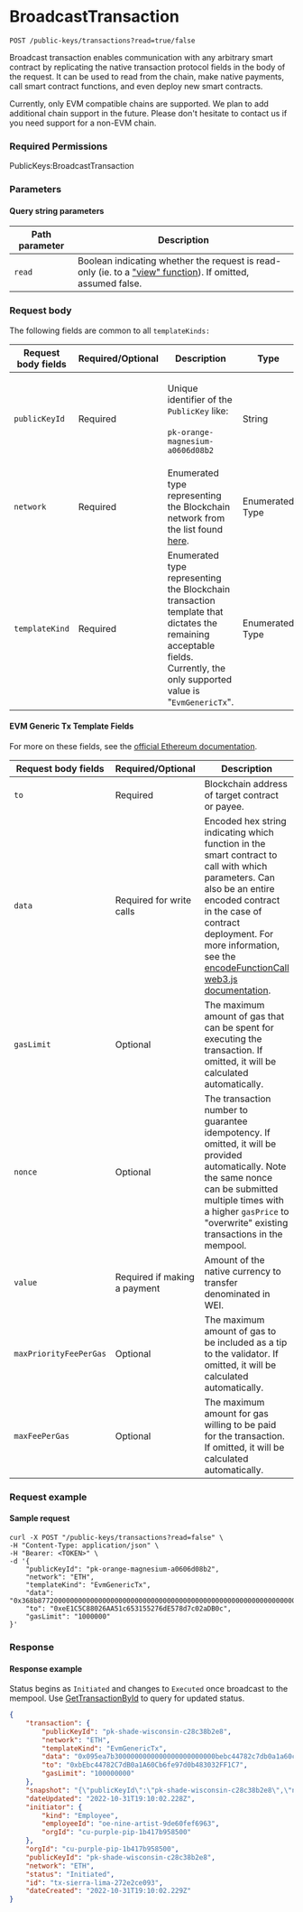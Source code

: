 # BroadcastTransaction

`POST /public-keys/transactions?read=true/false`

Broadcast transaction enables communication with any arbitrary smart contract by replicating the native transaction protocol fields in the body of the request.   It can be used to read from the chain, make native payments, call smart contract functions, and even deploy new smart contracts.&#x20;

Currently, only EVM compatible chains are supported. We plan to add additional chain support in the future. Please don't hesitate to contact us if you need support for a non-EVM chain.&#x20;

### Required Permissions

PublicKeys:BroadcastTransaction

### Parameters <a href="#parameters.1" id="parameters.1"></a>

#### Query string parameters <a href="#request-example.1" id="request-example.1"></a>

| Path parameter | Description                                                                                                                                                                    |
| -------------- | ------------------------------------------------------------------------------------------------------------------------------------------------------------------------------ |
| `read`         | Boolean indicating whether the request is read-only (ie. to a ["view" function](https://www.geeksforgeeks.org/solidity-view-and-pure-functions/)).  If omitted, assumed false. |



### Request body <a href="#request-body" id="request-body"></a>

The following fields are common to all `templateKinds:`

| Request body fields | Required/Optional | Description                                                                                                                                                               | Type            |
| ------------------- | ----------------- | ------------------------------------------------------------------------------------------------------------------------------------------------------------------------- | --------------- |
| `publicKeyId`       | Required          | <p>Unique identifier of the <code>PublicKey</code> like:<br><br><code>pk-orange-magnesium-a0606d08b2</code></p>                                                           | String          |
| `network`           | Required          | Enumerated type representing the Blockchain network from the list found [here](https://dfns.gitbook.io/dfns-docs/api-docs/dfns-api-enumerated-types#network).             | Enumerated Type |
| `templateKind`      | Required          | Enumerated type representing the Blockchain transaction template that dictates the remaining acceptable fields.  Currently, the only supported value is "`EvmGenericTx`". | Enumerated Type |

#### EVM Generic Tx Template Fields <a href="#request-example.1" id="request-example.1"></a>

For more on these fields, see the [official Ethereum documentation](https://ethereum.org/en/developers/docs/transactions/#prerequisites).&#x20;

| Request body fields    | Required/Optional            | Description                                                                                                                                                                                                                                                                                                                            | Type    |
| ---------------------- | ---------------------------- | -------------------------------------------------------------------------------------------------------------------------------------------------------------------------------------------------------------------------------------------------------------------------------------------------------------------------------------- | ------- |
| `to`                   | Required                     | Blockchain address of target contract or payee.                                                                                                                                                                                                                                                                                        | String  |
| `data`                 | Required for write calls     | Encoded hex string indicating which function in the smart contract to call with which parameters. Can also be an entire encoded contract in the case of contract deployment. For more information, see the [encodeFunctionCall web3.js documentation](https://web3js.readthedocs.io/en/v1.2.11/web3-eth-abi.html#encodefunctioncall).  | String  |
| `gasLimit`             | Optional                     | The maximum amount of gas that can be spent for executing the transaction. If omitted, it will be calculated automatically.                                                                                                                                                                                                            | Integer |
| `nonce`                | Optional                     | The transaction number to guarantee idempotency. If omitted, it will be provided automatically. Note the same nonce can be submitted multiple times with a higher `gasPrice` to "overwrite" existing transactions in the mempool.                                                                                                      | Integer |
| `value`                | Required if making a payment | Amount of the native currency to transfer denominated in WEI.                                                                                                                                                                                                                                                                          | Integer |
| `maxPriorityFeePerGas` | Optional                     | The maximum amount of gas to be included as a tip to the validator. If omitted, it will be calculated automatically.                                                                                                                                                                                                                   | Integer |
| `maxFeePerGas`         | Optional                     | The maximum amount for gas willing to be paid for the transaction.  If omitted, it will be calculated automatically.                                                                                                                                                                                                                   | Integer |

### Request example <a href="#request-example.1" id="request-example.1"></a>

#### Sample request <a href="#sample-request" id="sample-request"></a>

```shell
curl -X POST "/public-keys/transactions?read=false" \
-H "Content-Type: application/json" \
-H "Bearer: <TOKEN>" \
-d '{
    "publicKeyId": "pk-orange-magnesium-a0606d08b2",
    "network": "ETH",
    "templateKind": "EvmGenericTx",
    "data": "0x368b87720000000000000000000000000000000000000000000000000000000000000020000000000000000000000000000000000000000000000000000000000000000b48656c6c6f204d616a6964000000000000000000000000000000000000000000",
    "to": "0xeE1C5C88026AA51c653155276dE578d7c02aDB0c",
    "gasLimit": "1000000"
}'
```

### Response <a href="#response" id="response"></a>

#### Response example <a href="#response-example" id="response-example"></a>

Status begins as `Initiated` and changes to `Executed` once broadcast to the mempool.  Use [GetTransactionById](gettransactionbyid.md) to query for updated status.

```json
{
    "transaction": {
        "publicKeyId": "pk-shade-wisconsin-c28c38b2e8",
        "network": "ETH",
        "templateKind": "EvmGenericTx",
        "data": "0x095ea7b3000000000000000000000000bebc44782c7db0a1a60cb6fe97d0b483032ff1c7ffffffffffffffffffffffffffffffffffffffffffffffffffffffffffffffff",
        "to": "0xbEbc44782C7dB0a1A60Cb6fe97d0b483032FF1C7",
        "gasLimit": "100000000"
    },
    "snapshot": "{\"publicKeyId\":\"pk-shade-wisconsin-c28c38b2e8\",\"network\":\"ETH\",\"templateKind\":\"EvmGenericTx\",\"data\":\"0x095ea7b3000000000000000000000000bebc44782c7db0a1a60cb6fe97d0b483032ff1c7ffffffffffffffffffffffffffffffffffffffffffffffffffffffffffffffff\",\"to\":\"0xbEbc44782C7dB0a1A60Cb6fe97d0b483032FF1C7\",\"gasLimit\":\"100000000\"}",
    "dateUpdated": "2022-10-31T19:10:02.228Z",
    "initiator": {
        "kind": "Employee",
        "employeeId": "oe-nine-artist-9de60fef6963",
        "orgId": "cu-purple-pip-1b417b958500"
    },
    "orgId": "cu-purple-pip-1b417b958500",
    "publicKeyId": "pk-shade-wisconsin-c28c38b2e8",
    "network": "ETH",
    "status": "Initiated",
    "id": "tx-sierra-lima-272e2ce093",
    "dateCreated": "2022-10-31T19:10:02.229Z"
}
```
